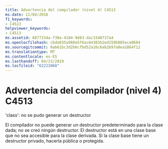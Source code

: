 ```yaml
---
title: Advertencia del compilador (nivel 4) C4513
ms.date: 11/04/2016
f1_keywords:
- C4513
helpviewer_keywords:
- C4513
ms.assetid: 6877334a-f30a-4184-9483-dac3348737a4
ms.openlocfilehash: cbde035a988e5f6ac64303b2ed159b885ece8684
ms.sourcegitcommit: 0ab61bc3d2b6cfbd52a16c6ab2b97a8ea1864f12
ms.translationtype: MT
ms.contentlocale: es-ES
ms.lasthandoff: 04/23/2019
ms.locfileid: "62221068"
---
```

# <a name="compiler-warning-level-4-c4513"></a>Advertencia del compilador (nivel 4) C4513

'class': no se pudo generar un destructor

El compilador no puede generar un destructor predeterminado para la clase dada; no se creó ningún destructor. El destructor está en una clase base que no sea accesible para la clase derivada. Si la clase base tiene un destructor privado, hacerla pública o protegida.